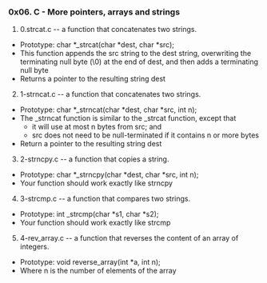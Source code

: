 ### 0x06. C - More pointers, arrays and strings

1. 0.strcat.c -- a function that concatenates two strings.

 - Prototype: char *_strcat(char *dest, char *src);
 - This function appends the src string to the dest string, overwriting the terminating null byte (\0) at the end of dest, and then adds a terminating null byte
 - Returns a pointer to the resulting string dest
2. 1-strncat.c -- a function that concatenates two strings.

 - Prototype: char *_strncat(char *dest, char *src, int n);
 - The _strncat function is similar to the _strcat function, except that
	- it will use at most n bytes from src; and
	- src does not need to be null-terminated if it contains n or more bytes
 - Return a pointer to the resulting string dest

3. 2-strncpy.c --  a function that copies a string.

 - Prototype: char *_strncpy(char *dest, char *src, int n);
 - Your function should work exactly like strncpy

4. 3-strcmp.c -- a function that compares two strings.

 - Prototype: int _strcmp(char *s1, char *s2);
 - Your function should work exactly like strcmp

5. 4-rev_array.c -- a function that reverses the content of an array of integers.

 - Prototype: void reverse_array(int *a, int n);
 - Where n is the number of elements of the array


